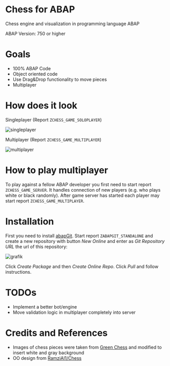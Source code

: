 # Chess for ABAP

Chess engine and visualization in programming language ABAP

ABAP Version: 750 or higher

# Goals

- 100% ABAP Code
- Object oriented code
- Use Drag&Drop functionality to move pieces
- Multiplayer

# How does it look

Singleplayer (Report `ZCHESS_GAME_SOLOPLAYER`)

![singleplayer](https://github.com/user-attachments/assets/dfdfa14b-ae6e-4abb-980f-82f7796e1fcc)

Multiplayer (Report `ZCHESS_GAME_MULTIPLAYER`)

![multiplayer](https://github.com/user-attachments/assets/0bd3860e-3f0b-4d7c-bae8-46d600095718)

# How to play multiplayer

To play against a fellow ABAP developer you first need to start report `ZCHESS_GAME_SERVER`. It handles connection of new players (e.g. who plays white or black randomly). After game server has started each player may start report `ZCHESS_GAME_MULTIPLAYER`. 

# Installation

First you need to install [abapGit](https://docs.abapgit.org/user-guide/getting-started/install.html). Start report `ZABAPGIT_STANDALONE` and create a new repository with button _New Online_ and enter as _Git Repository URL_ the url of this repository:

![grafik](https://github.com/user-attachments/assets/e9c03794-269b-4732-9d41-18ea64c41558)

Click _Create Package_ and then _Create Online Repo_. Click _Pull_ and follow instructions.

# TODOs

- Implement a better bot/engine
- Move validation logic in multiplayer completely into server

# Credits and References

- Images of chess pieces were taken from [Green Chess](https://greenchess.net/info.php?item=downloads) and modified to insert white and gray background
- OO design from [RamziAl1/Chess](https://github.com/RamziAl1/Chess)
